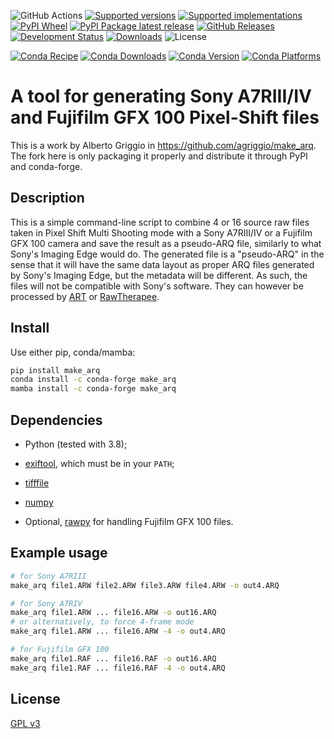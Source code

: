 ![GitHub Actions](https://github.com/ickc/make_arq/workflows/Python%20package/badge.svg)
[![Supported versions](https://img.shields.io/pypi/pyversions/make_arq.svg)](https://pypi.org/project/make_arq)
[![Supported implementations](https://img.shields.io/pypi/implementation/make_arq.svg)](https://pypi.org/project/make_arq)
[![PyPI Wheel](https://img.shields.io/pypi/wheel/make_arq.svg)](https://pypi.org/project/make_arq)
[![PyPI Package latest release](https://img.shields.io/pypi/v/make_arq.svg)](https://pypi.org/project/make_arq)
[![GitHub Releases](https://img.shields.io/github/tag/ickc/make_arq.svg?label=github+release)](https://github.com/ickc/make_arq/releases)
[![Development Status](https://img.shields.io/pypi/status/make_arq.svg)](https://pypi.python.org/pypi/make_arq/)
[![Downloads](https://img.shields.io/pypi/dm/make_arq.svg)](https://pypi.python.org/pypi/make_arq/)
![License](https://img.shields.io/pypi/l/make_arq.svg)

[![Conda Recipe](https://img.shields.io/badge/recipe-make_arq-green.svg)](https://anaconda.org/conda-forge/make_arq)
[![Conda Downloads](https://img.shields.io/conda/dn/conda-forge/make_arq.svg)](https://anaconda.org/conda-forge/make_arq)
[![Conda Version](https://img.shields.io/conda/vn/conda-forge/make_arq.svg)](https://anaconda.org/conda-forge/make_arq)
[![Conda Platforms](https://img.shields.io/conda/pn/conda-forge/make_arq.svg)](https://anaconda.org/conda-forge/make_arq)

# A tool for generating Sony A7RIII/IV and Fujifilm GFX 100 Pixel-Shift files #

This is a work by Alberto Griggio in <https://github.com/agriggio/make_arq>. The fork here is only packaging it properly and distribute it through PyPI and conda-forge.

## Description

This is a simple command-line script to combine 4 or 16 source raw files taken in Pixel Shift Multi Shooting mode with a Sony A7RIII/IV or a Fujifilm GFX 100 camera and save the result as a pseudo-ARQ file, similarly to what Sony's Imaging Edge would do.
The generated file is a "pseudo-ARQ" in the sense that it will have the same data layout as proper ARQ files generated by Sony's Imaging Edge, but the metadata will be different. As such, the files will not be compatible with Sony's software. They can however be processed by [ART](http://bitbucket.org/agriggio/art) or [RawTherapee](http://rawtherapee.com).

## Install

Use either pip, conda/mamba:

```bash
pip install make_arq
conda install -c conda-forge make_arq
mamba install -c conda-forge make_arq
```

## Dependencies

- Python (tested with 3.8);

- [exiftool](http://www.sno.phy.queensu.ca/~phil/exiftool/), which must be in your `PATH`;

- [tifffile](https://pypi.python.org/pypi/tifffile)

- [numpy](https://pypi.python.org/pypi/numpy)

- Optional, [rawpy](https://pypi.org/project/rawpy/) for handling Fujifilm GFX 100 files.


## Example usage

```bash
# for Sony A7RIII
make_arq file1.ARW file2.ARW file3.ARW file4.ARW -o out4.ARQ

# for Sony A7RIV
make_arq file1.ARW ... file16.ARW -o out16.ARQ
# or alternatively, to force 4-frame mode
make_arq file1.ARW ... file16.ARW -4 -o out4.ARQ

# for Fujifilm GFX 100
make_arq file1.RAF ... file16.RAF -o out16.ARQ
make_arq file1.RAF ... file16.RAF -4 -o out4.ARQ
```


## License

[GPL v3](https://www.gnu.org/licenses/gpl-3.0.en.html)

